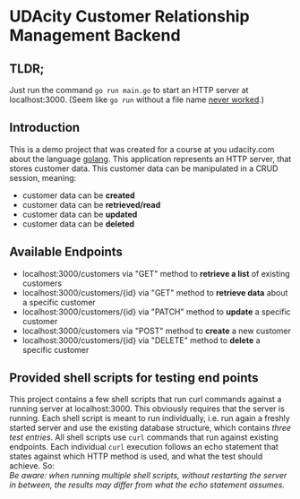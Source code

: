 # UDAcity Customer Relationship Management Backend



## TLDR;
Just run the command `go run main.go` to start an HTTP server at
localhost:3000.
(Seem like `go run` without a file name [never worked](https://groups.google.com/g/golang-nuts/c/Uc6FurMDtQc?pli=1).)

## Introduction
This is a demo project that was created for a course at you udacity.com about the language [golang](https://go.dev/).
This application represents an HTTP server, that stores customer data. 
This customer data can be manipulated in a CRUD session, meaning:
- customer data can be **created**
- customer data can be **retrieved/read**
- customer data can be **updated**
- customer data can be **deleted**


## Available Endpoints


- localhost:3000/customers via "GET" method to **retrieve a list** of existing customers
- localhost:3000/customers/{id} via "GET" method to **retrieve data** about a specific customer
- localhost:3000/customers/{id} via "PATCH" method to **update** a specific customer
- localhost:3000/customers via "POST" method to **create** a new customer
- localhost:3000/customers/{id} via "DELETE" method to **delete** a specific customer


## Provided shell scripts for testing end points
This project contains a few shell scripts that run curl commands against a running server at
localhost:3000. This obviously requires that the server is running.
Each shell script is meant to run individually, i.e. run again a freshly started server and use
the existing database structure, which contains *three test entries*.
All shell scripts use `curl` commands that run against existing endpoints. Each individual `curl`
execution follows an echo statement that states against which HTTP method is used, and what the
test should achieve.
So:  
*Be aware: when running multiple shell scripts, without restarting the server in between, the results may differ from what the echo statement assumes.*
